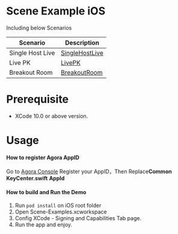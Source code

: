 # Scene Example iOS

Including below Scenarios

|Scenario|Description|
|----|----|
|Single Host Live|[SingleHostLive](./Scene-EXamples/Live/)|
|Live PK|[LivePK](./Scene-EXamples/PKLive/)|
|Breakout Room|[BreakoutRoom](./Scene-EXamples/BreakOutRoom/)|

# Prerequisite
- XCode 10.0 or above version.

# Usage
#### How to register Agora AppID
Go to  [Agora Console](https://console.agora.io/) Register your AppID，Then Replace**Common** **KeyCenter.swift**  **AppId**

#### How to build and Run the Demo
1. Run ``pod install`` on iOS root folder
2. Open Scene-Examples.xcworkspace
3. Config XCode - Signing and Capabilities Tab page.
4. Run the app and enjoy.

